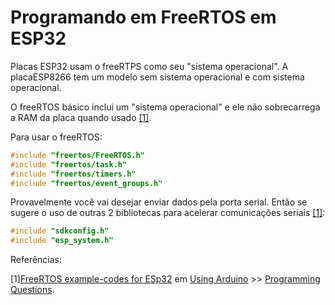 # Programando em FreeRTOS em ESP32

Placas ESP32 usam o freeRTPS como seu "sistema operacional". A placaESP8266 tem um modelo sem sistema operacional e com sistema operacional.

O freeRTOS básico inclui um "sistema operacional" e ele não sobrecarrega a RAM da placa quando usado [[1]](#ref1).

Para usar o freeRTOS:

```C++
#include "freertos/FreeRTOS.h"
#include "freertos/task.h"
#include "freertos/timers.h"
#include "freertos/event_groups.h"
```

Provavelmente você vai desejar enviar dados pela porta serial. Então se sugere o uso de outras 2 bibliotecas para acelerar comunicações seriais  [[1]](#ref1):

```c++
#include "sdkconfig.h"
#include "esp_system.h"
```

Referências:

<a name="ref1">[1]</a>[FreeRTOS example-codes for ESp32](https://forum.arduino.cc/t/freertos-example-codes-for-esp32/682084) em [Using Arduino](https://forum.arduino.cc/c/using-arduino/6) >> [Programming Questions](https://forum.arduino.cc/c/using-arduino/programming-questions/20). 

